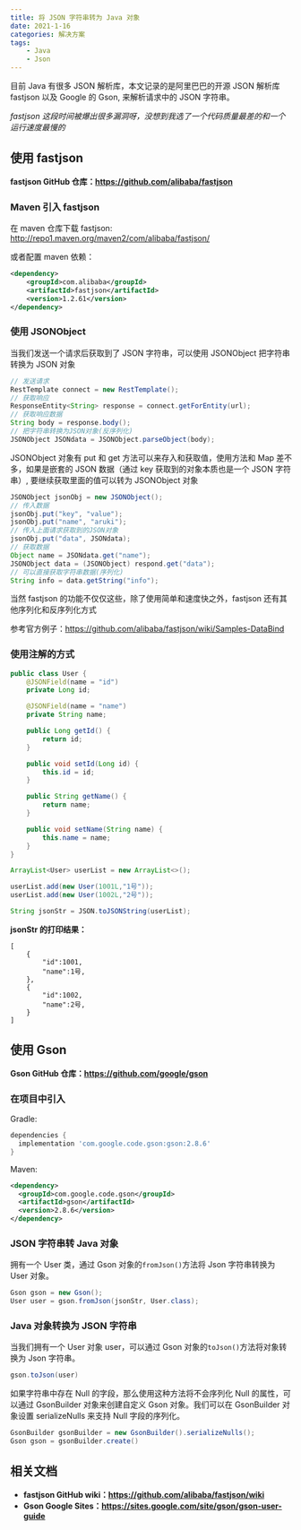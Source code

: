 ```yaml
---
title: 将 JSON 字符串转为 Java 对象
date: 2021-1-16
categories: 解决方案
tags:
    - Java
    - Json
---
```


目前 Java 有很多 JSON 解析库，本文记录的是阿里巴巴的开源 JSON 解析库 fastjson 以及 Google 的 Gson, 来解析请求中的 JSON 字符串。

*fastjson 这段时间被爆出很多漏洞呀，没想到我选了一个代码质量最差的和一个运行速度最慢的*

<!-- more -->

## 使用 fastjson

**fastjson GitHub 仓库：<https://github.com/alibaba/fastjson>**

### Maven 引入 fastjson

在 maven 仓库下载 fastjson: <http://repo1.maven.org/maven2/com/alibaba/fastjson/>

或者配置 maven 依赖：

```xml
<dependency>
    <groupId>com.alibaba</groupId>
    <artifactId>fastjson</artifactId>
    <version>1.2.61</version>
</dependency>
```

### 使用 JSONObject

当我们发送一个请求后获取到了 JSON 字符串，可以使用 JSONObject 把字符串转换为 JSON 对象

```Java
// 发送请求
RestTemplate connect = new RestTemplate();
// 获取响应
ResponseEntity<String> response = connect.getForEntity(url);
// 获取响应数据
String body = response.body();
// 把字符串转换为JSON对象(反序列化)
JSONObject JSONdata = JSONObject.parseObject(body);
```

JSONObject 对象有 put 和 get 方法可以来存入和获取值，使用方法和 Map 差不多，如果是嵌套的 JSON 数据（通过 key 获取到的对象本质也是一个 JSON 字符串）, 要继续获取里面的值可以转为 JSONObject 对象

```Java
JSONObject jsonObj = new JSONObject();
// 传入数据
jsonObj.put("key", "value");
jsonObj.put("name", "aruki");
// 传入上面请求获取到的JSON对象
jsonObj.put("data", JSONdata);
// 获取数据
Object name = JSONdata.get("name");
JSONObject data = (JSONObject) respond.get("data");
// 可以直接获取字符串数据(序列化)
String info = data.getString("info");
```

当然 fastjson 的功能不仅仅这些，除了使用简单和速度快之外，fastjson 还有其他序列化和反序列化方式

参考官方例子：<https://github.com/alibaba/fastjson/wiki/Samples-DataBind>

### 使用注解的方式

```Java
public class User {
    @JSONField(name = "id")
    private Long id;

    @JSONField(name = "name")
    private String name;

    public Long getId() {
        return id;
    }

    public void setId(Long id) {
        this.id = id;
    }

    public String getName() {
        return name;
    }

    public void setName(String name) {
        this.name = name;
    }
}
```

```Java
ArrayList<User> userList = new ArrayList<>();

userList.add(new User(1001L,"1号"));
userList.add(new User(1002L,"2号"));

String jsonStr = JSON.toJSONString(userList);

```

**jsonStr 的打印结果：**

```Text
[
    {
        "id":1001,
        "name":1号,
    },
    {
        "id":1002,
        "name":2号,
    }
]
```

## 使用 Gson

**Gson GitHub 仓库：<https://github.com/google/gson>**

### 在项目中引入

Gradle:

```groovy
dependencies {
  implementation 'com.google.code.gson:gson:2.8.6'
}
```

Maven:

```xml
<dependency>
  <groupId>com.google.code.gson</groupId>
  <artifactId>gson</artifactId>
  <version>2.8.6</version>
</dependency>
```

### JSON 字符串转 Java 对象

拥有一个 User 类，通过 Gson 对象的`fromJson()`方法将 Json 字符串转换为 User 对象。

```Java
Gson gson = new Gson();
User user = gson.fromJson(jsonStr, User.class);
```

### Java 对象转换为 JSON 字符串

当我们拥有一个 User 对象 user，可以通过 Gson 对象的`toJson()`方法将对象转换为 Json 字符串。

```Java
gson.toJson(user)
```

如果字符串中存在 Null 的字段，那么使用这种方法将不会序列化 Null 的属性，可以通过 GsonBuilder 对象来创建自定义 Gson 对象。我们可以在 GsonBuilder 对象设置 serializeNulls 来支持 Null 字段的序列化。

```Java
GsonBuilder gsonBuilder = new GsonBuilder().serializeNulls();
Gson gson = gsonBuilder.create()
```

## 相关文档

- **fastjson GitHub wiki：<https://github.com/alibaba/fastjson/wiki>**
- **Gson Google Sites：<https://sites.google.com/site/gson/gson-user-guide>**
